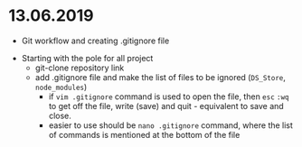 # 13.06.2019
* Git workflow and creating .gitignore file
- Starting with the pole for all project
    - git-clone repository link
    - add .gitignore file and make the list of files to be ignored (`DS_Store`, `node_modules`)
        - if `vim .gitignore` command is used to open the file, then
         `esc` `:wq` to get off the file, write (save) and quit - equivalent to save and close.
        - easier to use should be `nano .gitignore` command, where the list of commands is mentioned at the bottom of the file
